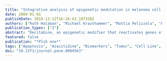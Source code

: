 ```yaml
---
title: "Integrative analysis of epigenetic modulation in melanoma cell response to decitabine: clinical implications."
date: 2009-01-01
publishDate: 2019-12-12T16:26:43.107350Z
authors: ["Ruth Halaban", "Michael Krauthammer", "Mattia Pelizzola", "Elaine Cheng", "Daniela Kovacs", "Mario Sznol", "Stephan Ariyan", "Deepak Narayan", "Antonella Bacchiocchi", "Annette Molinaro", "Yuval Kluger", "Min Deng", "Nam Tran", "Wengeng Zhang", "Mauro Picardo", "Jan J Enghild"]
publication_types: ["2"]
abstract: "Decitabine, an epigenetic modifier that reactivates genes otherwise suppressed by DNA promoter methylation, is effective for some, but not all cancer patients, especially those with solid tumors. It is commonly recognized that to overcome resistance and improve outcome, treatment should be guided by tumor biology, which includes genotype, epigenotype, and gene expression profile. We therefore took an integrative approach to better understand melanoma cell response to clinically relevant dose of decitabine and identify complementary targets for combined therapy. We employed eight different melanoma cell strains, determined their growth, apoptotic and DNA damage responses to increasing doses of decitabine, and chose a low, clinically relevant drug dose to perform whole-genome differential gene expression, bioinformatic analysis, and protein validation studies. The data ruled out the DNA damage response, demonstrated the involvement of p21(Cip1) in a p53-independent manner, identified the TGFbeta pathway genes CLU and TGFBI as markers of sensitivity to decitabine and revealed an effect on histone modification as part of decitabine-induced gene expression. Mutation analysis and knockdown by siRNA implicated activated beta-catenin/MITF, but not BRAF, NRAS or PTEN mutations as a source for resistance. The importance of protein stability predicted from the results was validated by the synergistic effect of Bortezomib, a proteasome inhibitor, in enhancing the growth arrest of decitabine in otherwise resistant melanoma cells. Our integrative analysis show that improved therapy can be achieved by comprehensive analysis of cancer cells, identified biomarkers for patient's selection and monitoring response, as well as targets for improved combination therapy."
featured: false
publication: "*PloS one*"
tags: ["Apoptosis", "Azacitidine", "Biomarkers", "Tumor", "Cell Line", "Tumor", "Cell Proliferation", "Computational Biology", "DNA Damage", "Decitabine", "Drug Resistance", "Neoplasm", "Epigenesis", "Genetic", "Gene Expression Profiling", "Gene Expression Regulation", "Neoplastic", "Humans", "Melanoma", "analogs & derivatives", "drug effects", "drug therapy", "genetics", "pathology", "pharmacology", "therapeutic use"]
doi: "10.1371/journal.pone.0004563"
---
```


